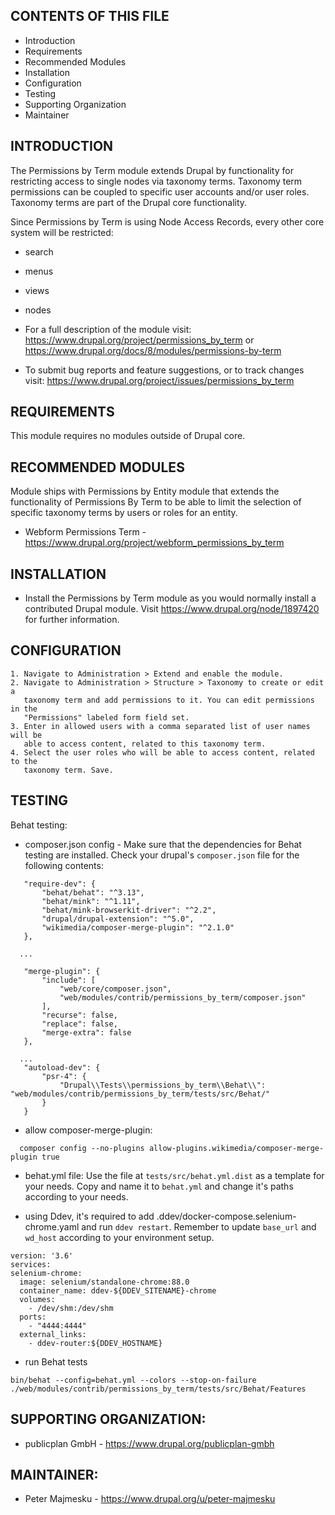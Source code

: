 CONTENTS OF THIS FILE
---------------------

 * Introduction
 * Requirements
 * Recommended Modules
 * Installation
 * Configuration
 * Testing
 * Supporting Organization
 * Maintainer


INTRODUCTION
------------

The Permissions by Term module extends Drupal by functionality for restricting
access to single nodes via taxonomy terms. Taxonomy term permissions can be
coupled to specific user accounts and/or user roles. Taxonomy terms are part of
the Drupal core functionality.

Since Permissions by Term is using Node Access Records, every other core system
will be restricted:

 * search
 * menus
 * views
 * nodes

 * For a full description of the module visit:
   https://www.drupal.org/project/permissions_by_term
   or
   https://www.drupal.org/docs/8/modules/permissions-by-term

 * To submit bug reports and feature suggestions, or to track changes visit:
   https://www.drupal.org/project/issues/permissions_by_term


REQUIREMENTS
------------

This module requires no modules outside of Drupal core.


RECOMMENDED MODULES
-------------------

Module ships with Permissions by Entity module that extends the functionality of
Permissions By Term to be able to limit the selection of specific taxonomy terms
by users or roles for an entity.

* Webform Permissions Term -
  https://www.drupal.org/project/webform_permissions_by_term


INSTALLATION
------------

 * Install the Permissions by Term module as you would normally install a
   contributed Drupal module. Visit https://www.drupal.org/node/1897420 for
   further information.


CONFIGURATION
-------------

    1. Navigate to Administration > Extend and enable the module.
    2. Navigate to Administration > Structure > Taxonomy to create or edit a
       taxonomy term and add permissions to it. You can edit permissions in the
       "Permissions" labeled form field set.
    3. Enter in allowed users with a comma separated list of user names will be
       able to access content, related to this taxonomy term.
    4. Select the user roles who will be able to access content, related to the
       taxonomy term. Save.


TESTING
-------

Behat testing:

* composer.json config - Make sure that the dependencies for Behat testing are
  installed. Check your drupal's `composer.json` file for the following
  contents:
```
   "require-dev": {
       "behat/behat": "^3.13",
       "behat/mink": "^1.11",
       "behat/mink-browserkit-driver": "^2.2",
       "drupal/drupal-extension": "^5.0",
       "wikimedia/composer-merge-plugin": "^2.1.0"
   },

  ...

   "merge-plugin": {
       "include": [
           "web/core/composer.json",
           "web/modules/contrib/permissions_by_term/composer.json"
       ],
       "recurse": false,
       "replace": false,
       "merge-extra": false
   },

  ...
   "autoload-dev": {
       "psr-4": {
           "Drupal\\Tests\\permissions_by_term\\Behat\\": "web/modules/contrib/permissions_by_term/tests/src/Behat/"
       }
   }
   ```

 * allow composer-merge-plugin:

  ```
    composer config --no-plugins allow-plugins.wikimedia/composer-merge-plugin true
  ```

 * behat.yml file: Use the file at `tests/src/behat.yml.dist` as a
   template for your needs. Copy and name it to `behat.yml` and change it's
   paths according to your needs.

 * using Ddev, it's required to add .ddev/docker-compose.selenium-chrome.yaml and run `ddev restart`.
   Remember to update `base_url` and `wd_host` according to your environment setup.

  ```
version: '3.6'
services:
  selenium-chrome:
    image: selenium/standalone-chrome:88.0
    container_name: ddev-${DDEV_SITENAME}-chrome
    volumes:
      - /dev/shm:/dev/shm
    ports:
      - "4444:4444"
    external_links:
      - ddev-router:${DDEV_HOSTNAME}
  ```

  * run Behat tests

  ```
  bin/behat --config=behat.yml --colors --stop-on-failure ./web/modules/contrib/permissions_by_term/tests/src/Behat/Features
  ```

SUPPORTING ORGANIZATION:
------------------------

 * publicplan GmbH - https://www.drupal.org/publicplan-gmbh

MAINTAINER:
-----------

 * Peter Majmesku - https://www.drupal.org/u/peter-majmesku

